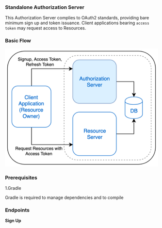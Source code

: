 ### Standalone Authorization Server

This Authorization Server complies to OAuth2 standards, providing bare minimum sign up and token issuance. Client applications bearing `access token` may request access to Resources. 

### Basic Flow

![Auth Flow](docs/spring-auth.png)


### Prerequisites

1.Gradle

Gradle is required to manage dependencies and to compile 


### Endpoints 

**Sign Up**


